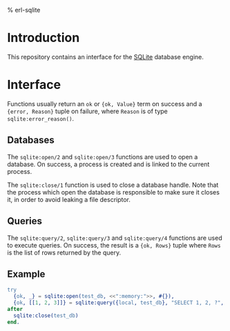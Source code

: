% erl-sqlite

# Introduction
This repository contains an interface for the [SQLite](https://www.sqlite.org)
database engine.

# Interface
Functions usually return an `ok` or `{ok, Value}` term on success and a
`{error, Reason}` tuple on failure, where `Reason` is of type
`sqlite:error_reason()`.

## Databases
The `sqlite:open/2` and `sqlite:open/3` functions are used to open a database.
On success, a process is created and is linked to the current process.

The `sqlite:close/1` function is used to close a database handle. Note that
the process which open the database is responsible to make sure it closes it,
in order to avoid leaking a file descriptor.

## Queries
The `sqlite:query/2`, `sqlite:query/3` and `sqlite:query/4` functions are used
to execute queries. On success, the result is a `{ok, Rows}` tuple where
`Rows` is the list of rows returned by the query.

## Example
```erlang
try
  {ok, _} = sqlite:open(test_db, <<":memory:">>, #{}),
  {ok, [[1, 2, 3]]} = sqlite:query({local, test_db}, "SELECT 1, 2, ?", [3]),
after
  sqlite:close(test_db)
end.
```
